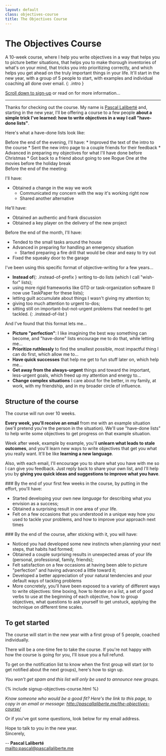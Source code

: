 ```yaml
---
layout: default
class: objectives-course
title: The Objectives Course
---
```


# The Objectives Course

A 10-week course, where I help you write objectives in a way that helps you to picture better situations, that helps you to make thorough inventories of what's on your mind, that tricks you into prioritizing correctly, and which helps you get ahead on the truly important things in your life. It'll start in the new year, with a group of 5 people to start, with examples and individual coaching all done over email.
{: .intro }

[Scroll down to sign-up](#signup) or read on for more information...

***

Thanks for checking out the course. My name is [Pascal Laliberté](/) and, starting in the new year, I'll be offering a course to a few people **about a simple trick I've learned: how to write objectives in a way I call "have-done lists"**.

Here's what a have-done lists look like:

<div class="have-done-lists" markdown="1">

<div class="have-done-list" markdown="1">
Before the end of the evening, I'll have:
* Improved the text of the intro to the course
* Sent the new intro page to a couple friends for their feedback
* Advanced in preparing my objectives for what I'll have done before Christmas
* Got back to a friend about going to see Rogue One at the movies before the holiday break
</div>

<div class="have-done-list" markdown="1">
Before the end of the meeting:

I'll have:

* Obtained a change in the way we work
  * Communicated my concern with the way it's working right now
  * Shared another alternative

He'll have:

* Obtained an authentic and frank discussion
* Obtained a key player on the delivery of the new project
</div>

<div class="have-done-list" markdown="1">
Before the end of the month, I'll have:

* Tended to the small tasks around the house
* Advanced in preparing for handling an emergency situation
  * Started preparing a fire drill that would be clear and easy to try out
* Fixed the squeaky door to the garage
</div>
</div>

I've been using this specific format of objective-writing for a few years...

* **Instead of**{: .instead-of-prefix } writing to-do lists (which I call "wish-for" lists);
* using more rigid frameworks like GTD or task-organization software (I now use TaskPaper for these lists);
* letting guilt accumulate about things I wasn't giving my attention to;
* giving too much attention to urgent to-dos;
* sitting still on important-but-not-urgent problems that needed to get tackled.
{: .instead-of-list }

And I've found that this format lets me...

* **Picture "perfection"**: I like imagining the best way something can become, and "have-done" lists encourage me to do that, while letting me...
* **Prioritize ruthlessly** to find the smallest possible, most impactful thing I can do first, which allow me to...
* **Have quick successes** that help me get to fun stuff later on, which help me...
* **Get away from the always-urgent** things and toward the important, less-urgent goals, which freed up my attention and energy to...
* **Change complex situations** I care about for the better, in my family, at work, with my friendship, and in my broader circle of influence.

## Structure of the course

The course will run over 10 weeks.

**Every week, you'll receive an email** from me with an example situation (we'll pretend you're the person in the situation). We'll use "have-done lists" to help write some objectives to get progress on that example situation.

Week after week, example by example, you'll **unlearn what leads to stale outcomes**, and you'll learn new ways to write objectives that get you what you really want. It'll be like **learning a new language**.

Also, with each email, I'll encourage you to share what you have with me so I can give you feedback. Just reply back to share your own list, and I'll help you by **giving you quick ideas and suggestions to improve what you have**.

<div class="course-objectives" markdown="1">
### By the end of your first few weeks in the course, by putting in the effort, you'll have:

* Started developing your own new _language_ for describing what you envision as a success;
* Obtained a surprising result in one area of your life.
* Felt on a few occasions that you understood in a unique way how you used to tackle your problems, and how to improve your approach next times
</div>

<div class="course-objectives" markdown="1">
### By the end of the course, after sticking with it, you will have:

* Noticed you had developed some new instincts when planning your next steps, that habits had formed;
* Obtained a couple surprising results in unexpected areas of your life (personal, professional, family, friends);
* Felt satisfaction on a few occasions at having been able to picture "perfection" and having advanced a little toward it;
* Developed a better appreciation of your natural tendencies and your default ways of tackling problems
* More concretely, you'll have been exposed to a variety of different ways to write objectives: time boxing, how to iterate on a list, a set of good verbs to use at the beginning of each objective, how to group objectives, what questions to ask yourself to get unstuck, applying the technique on different time scales.
</div>

## To get started

The course will start in the new year with a first group of 5 people, coached individually.

There will be a one-time fee to take the course. If you're not happy with how the course is going for you, I'll issue you a full refund.

To get on the notification list to know when the first group will start (or to get notified about the next groups), here's how to sign up.

*You won't get spam and this list will only be used to announce new groups.*

{% include signup-objectives-course.html %}

*Know someone who would be a good fit? Here's the link to this page, to copy in an email or message: <http://pascallaliberte.me/the-objectives-course/>*

Or if you've got some questions, look below for my email address.

Hope to talk to you in the new year.  
Sincerely,

--
**Pascal Laliberté**<br>
<mailto:pascal@pascallaliberte.me>
